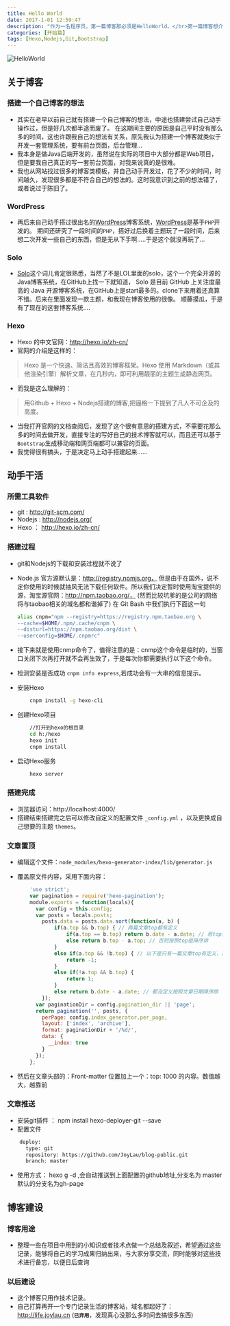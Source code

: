 ```yaml
---
title: Hello World
date: 2017-1-01 12:59:47
description: "作为一名程序员，第一篇博客那必须是HelloWorld。</br>第一篇博客想介绍下自己搭建这个博客的用途，以及该博客搭建的框架及技术，最后说一下关于博客这块以后的建设。"
categories: [开始篇]
tags: [Hexo,Nodejs,Git,Bootstrap]
---
```

<!-- more -->

![HelloWorld](//s3.joylau.cn:9000/blog/world.jpg)


## 关于博客

### 搭建一个自己博客的想法

- 其实在老早以前自己就有搭建一个自己博客的想法，中途也搭建尝试自己动手操作过，但是好几次都半途而废了。
在这期间主要的原因是自己平时没有那么多的时间，这也许跟我自己的想法有关系，原先我认为搭建一个博客就类似于开发一套管理系统，要有前台页面，后台管理...
- 我本身是做Java后端开发的，虽然说在实际的项目中大部分都是Web项目，但是要我自己真正的写一套前台页面，对我来说真的是很难。
- 我也从网站找过很多的博客类模板，并自己动手开发过，花了不少的时间，时间越久，发现很多都是不符合自己的想法的。这时我意识到之前的想法错了，或者说过于陈旧了。

### WordPress
- 再后来自己动手搭过很出名的[WordPress](https://cn.wordpress.org/)博客系统，[WordPress](https://cn.wordpress.org/)是基于`PHP`开发的。
期间还研究了一段时间的`PHP`，搭好过后换着主题玩了一段时间，后来想二次开发一些自己的东西，但是无从下手啊.....于是这个就没再玩了...

### Solo
- [Solo](https://github.com/b3log/solo)这个词儿肯定很熟悉，当然了不是LOL里面的solo，这个一个完全开源的Java博客系统，在GitHub上找一下就知道，
Solo 是目前 GitHub 上关注度最高的 Java 开源博客系统，在GitHub上是start最多的。clone下来用着还真算不错。后来在里面发现一款主题，和我现在博客使用的很像。
顺藤摸瓜，于是有了现在的这套博客系统....

### Hexo
- Hexo 的中文官网：http://hexo.io/zh-cn/
- 官网的介绍是这样的：
> Hexo 是一个快速、简洁且高效的博客框架。Hexo 使用 Markdown（或其他渲染引擎）解析文章，在几秒内，即可利用靓丽的主题生成静态网页。
- 而我是这么理解的：
> 用Github + Hexo + Nodejs搭建的博客,把逼格一下提到了凡人不可企及的高度。
- 当我打开官网的文档查阅后，发现了这个很有意思的搭建方式，不需要花那么多的时间去做开发，直接专注的写好自己的技术博客就可以，而且还可以基于`Bootstrap`生成移动端和网页端都可以兼容的页面。
- 我觉得很有搞头，于是决定马上动手搭建起来......



## 动手干活

### 所需工具软件
- git : http://git-scm.com/
- Nodejs : http://nodejs.org/
- Hexo ： http://hexo.io/zh-cn/

### 搭建过程
- git和Nodejs的下载和安装过程就不说了


- Node.js 官方源默认是：http://registry.npmjs.org，  但是由于在国外，说不定你使用的时候就抽风无法下载任何软件。所以我们决定暂时使用淘宝提供的源，淘宝源官网：http://npm.taobao.org/， (然而比较坑爹的是公司的网络将与taobao相关的域名都和谐掉了)
  在 Git Bash 中我们执行下面这一句
  ``` bash
  alias cnpm="npm --registry=https://registry.npm.taobao.org \
  --cache=$HOME/.npm/.cache/cnpm \
  --disturl=https://npm.taobao.org/dist \
  --userconfig=$HOME/.cnpmrc"
  ```
  
- 接下来就是使用cnmp命令了，值得注意的是：cnmp这个命令是临时的，当窗口关闭下次再打开就不会再生效了，于是每次你都需要执行以下这个命令。
- 检测安装是否成功 `cnpm info express`,若成功会有一大串的信息提示。
- 安装Hexo
    ``` bash
        cnpm install -g hexo-cli
    ```
    
- 创建Hexo项目
    ``` bash
        //打开到hexo的根目录
        cd h:/hexo
        hexo init
        cnpm install
    ```
    
- 启动Hexo服务
    ``` bash
        hexo server
    ```
    

### 搭建完成
- 浏览器访问：http://localhost:4000/
- 搭建结束搭建完之后可以修改自定义的配置文件 `_config.yml` ，以及更换成自己想要的主题 `themes`。


### 文章置顶
- 编辑这个文件：`node_modules/hexo-generator-index/lib/generator.js`
- 覆盖原文件内容，采用下面内容：
    ``` javascript
        'use strict';
        var pagination = require('hexo-pagination');
        module.exports = function(locals){
          var config = this.config;
          var posts = locals.posts;
            posts.data = posts.data.sort(function(a, b) {
                if(a.top && b.top) { // 两篇文章top都有定义
                    if(a.top == b.top) return b.date - a.date; // 若top值一样则按照文章日期降序排
                    else return b.top - a.top; // 否则按照top值降序排
                }
                else if(a.top && !b.top) { // 以下是只有一篇文章top有定义，那么将有top的排在前面（这里用异或操作居然不行233）
                    return -1;
                }
                else if(!a.top && b.top) {
                    return 1;
                }
                else return b.date - a.date; // 都没定义按照文章日期降序排
            });
          var paginationDir = config.pagination_dir || 'page';
          return pagination('', posts, {
            perPage: config.index_generator.per_page,
            layout: ['index', 'archive'],
            format: paginationDir + '/%d/',
            data: {
              __index: true
            }
          });
        };
    ```
    
- 然后在文章头部的：Front-matter 位置加上一个：top: 1000 的内容。数值越大，越靠前

### 文章推送
- 安装git插件 ： npm install hexo-deployer-git --save
- 配置文件

``` xml
    deploy:
      type: git
      repository: https://github.com/JoyLau/blog-public.git
      branch: master
```

- 使用方式： hexo g -d ,会自动推送到上面配置的github地址,分支名为 master 默认的分支名为gh-page


## 博客建设

### 博客用途
- 整理一些在项目中用到的小知识或者技术点做一个总结及叙述，希望通过这些记录，能够将自己的学习成果归纳出来，与大家分享交流，同时能够对这些技术进行备忘，以便日后查询

### 以后建设
- 这个博客只用作技术记录。
- 自己打算再开一个专门记录生活的博客站，域名都起好了：http://life.joylau.cn  (**`已弃用`**，发现真心没那么多时间去搞很多东西)




